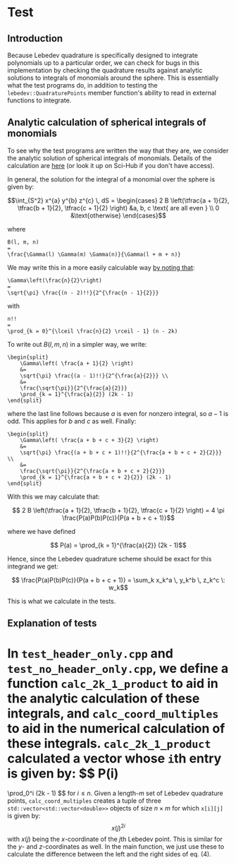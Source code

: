 # Test

## Introduction

Because Lebedev quadrature is specifically designed to integrate polynomials up to a particular order, we can check for bugs in this implementation by checking the quadrature results against analytic solutions to integrals of monomials around the sphere.
This is essentially what the test programs do, in addition to testing the `lebedev::QuadraturePoints` member function's ability to read in external functions to integrate.

## Analytic calculation of spherical integrals of monomials

To see why the test programs are written the way that they are, we consider the analytic solution of spherical integrals of monomials.
Details of the calculation are [here](https://www.jstor.org/stable/2695802) (or look it up on Sci-Hub if you don't have access).

In general, the solution for the integral of a monomial over the sphere is given by:
```math
\int_{S^2} x^{a} y^{b} z^{c} \, dS
=
\begin{cases}
    2 B \left(\tfrac{a + 1}{2}, \tfrac{b + 1}{2}, \tfrac{c + 1}{2} \right)
    &a, b, c \text{ are all even } \\ 
    0
    &\text{otherwise}
\end{cases}
```
where
```
B(l, m, n)
=
\frac{\Gamma(l) \Gamma(m) \Gamma(n)}{\Gamma(l + m + n)}
```
We may write this in a more easily calculable way [by noting that](https://www.wikiwand.com/en/Particular_values_of_the_gamma_function#Integers_and_half-integers):
```
\Gamma\left(\frac{n}{2}\right)
=
\sqrt{\pi} \frac{(n - 2)!!}{2^{\frac{n - 1}{2}}}
```
with
```
n!!
=
\prod_{k = 0}^{\lceil \frac{n}{2} \rceil - 1} (n - 2k)
```
To write out $B(l, m, n)$ in a simpler way, we write:
```
\begin{split}
    \Gamma\left( \frac{a + 1}{2} \right)
    &=
    \sqrt{\pi} \frac{(a - 1)!!}{2^{\frac{a}{2}}} \\
    &=
    \frac{\sqrt{\pi}}{2^{\frac{a}{2}}} 
    \prod_{k = 1}^{\frac{a}{2}} (2k - 1)
\end{split}
```
where the last line follows because $a$ is even for nonzero integral, so $a - 1$ is odd.
This applies for $b$ and $c$ as well. 
Finally:
```
\begin{split}
    \Gamma\left( \frac{a + b + c + 3}{2} \right)
    &=
    \sqrt{\pi} \frac{(a + b + c + 1)!!}{2^{\frac{a + b + c + 2}{2}}} \\
    &=
    \frac{\sqrt{\pi}}{2^{\frac{a + b + c + 2}{2}}} 
    \prod_{k = 1}^{\frac{a + b + c + 2}{2}} (2k - 1)
\end{split}
```
With this we may calculate that:
```math
    2 B \left(\tfrac{a + 1}{2}, \tfrac{b + 1}{2}, \tfrac{c + 1}{2} \right)
    =
    4 \pi \frac{P(a)P(b)P(c)}{P(a + b + c + 1)}
```
where we have defined
```math
    P(a)
    =
    \prod_{k = 1}^{\frac{a}{2}} (2k - 1)
```
Hence, since the Lebedev quadrature scheme should be exact for this integrand we get:
```math
    \frac{P(a)P(b)P(c)}{P(a + b + c + 1)}
    =
    \sum_k x_k^a \, y_k^b \, z_k^c \: w_k
```
This is what we calculate in the tests.

## Explanation of tests

In `test_header_only.cpp` and `test_no_header_only.cpp`, we define a function `calc_2k_1_product` to aid in the analytic calculation of these integrals, and `calc_coord_multiples` to aid in the numerical calculation of these integrals.
`calc_2k_1_product` calculated a vector whose `i`th entry is given by:
$$
P(i) 
= 
\prod_0^i (2k - 1)
$$
for $i \leq n$.
Given a length-$m$ set of Lebedev quadrature points, `calc_coord_multiples` creates a tuple of three `std::vector<std::vector<double>>` objects of size $n \times m$ for which `x[i][j]` is given by:
$$
x(j)^{2i}
$$
with $x(j)$ being the $x$-coordinate of the $j$th Lebedev point.
This is similar for the $y$- and $z$-coordinates as well.
In the main function, we just use these to calculate the difference between the left and the right sides of eq. (4).


